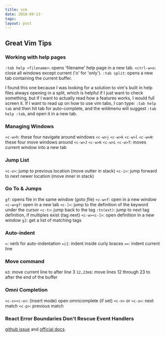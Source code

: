 ```yaml
---
title: vim
date: 2018-09-13
tags:
layout: post
---
```


## Great Vim Tips

### Working with help pages

`:tab help <filename>`: opens 'filename' help page in a new tab.
`<ctrl-w>o`: close all windows except current ('o' for 'only').
`:tab split`: opens a new tab containing the current buffer.

I found this one because I was looking for a solution to vim's built in help
files always opening in a split, which is helpful if I just want to check
something, but if I want to actually read how a features works, I would
full screen it. If I want to read up on how to use vim tabs, I can type:
`:tab help tab` and then hit tab for auto-complete, and the wildmenu will
suggest `:tab help :tab`, and open it in a new tab.

### Managing Windows

`<c-w>h`: these four navigate around windows
`<c-w>j`
`<c-w>k`
`<c-w>l`
`<c-w>H`: these four move windows around
`<c-w>J`
`<c-w>K`
`<c-w>L`
`<c-w>T`: moves current window into a new tab

### Jump List

`<c-o>`: jump to previous location (move *o*utter in stack)
`<c-i>`: jump forward to next newer location (move *i*nner in stack)

### Go To & Jumps

`gf`: opens file in the same window (*g*oto *f*ile)
`<c-w>f`: open in a new window
`<c-w>gf`: open in a new tab
`<c-]>`: jump to the definition of the keyword under the cursor
`<c-t>`: jump back to the tag
`:tn(ext)`: jump to next tag definition, if multiples exist (*t*ag *n*ext)
`<c-w><c-]>`: open definition in a new window
`g]`: get a list of matching tags

### Auto-indent

`=`: verb for auto-indentation
`=i{`: indent inside curly braces
`==`: indent current line

### Move command

`m3`: *m*ove current line to after line 3
`12,23m$`: *m*ove lines 12 through 23 to after the end of the buffer

### Omni Completion

`<c-x><c-o>`: (insert mode) open omnicomplete (if set)
`<c-n>` or `<c-o>`: next match
`<c-p>`: previous match

### React Error Boundaries Don't Rescue Event Handlers

[github issue](https://github.com/facebook/react/issues/11409) and
[official docs](https://reactjs.org/docs/error-boundaries.html#how-about-event-handlers).
